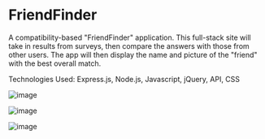 # FriendFinder

A compatibility-based "FriendFinder" application. This full-stack site will take in results from surveys, then compare the answers with those from other users. The app will then display the name and picture of the "friend" with the best overall match.

Technologies Used: Express.js, Node.js, Javascript, jQuery, API, CSS


![image](https://user-images.githubusercontent.com/47279070/61842437-2b6d6e80-ae66-11e9-83a9-273af4beed7b.png)

![image](https://user-images.githubusercontent.com/47279070/61842457-3f18d500-ae66-11e9-875f-46fb4c320b0c.png)

![image](https://user-images.githubusercontent.com/47279070/61842510-7edfbc80-ae66-11e9-898d-61f8d9b57e12.png)



